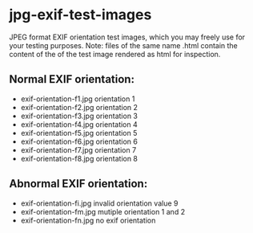 # jpg-exif-test-images

JPEG format EXIF orientation test images, which you may freely use for your testing purposes. Note: files of the same name .html contain the content of
the of the test image rendered as html for inspection.

## Normal EXIF orientation:

* exif-orientation-f1.jpg orientation 1
* exif-orientation-f2.jpg orientation 2
* exif-orientation-f3.jpg orientation 3
* exif-orientation-f4.jpg orientation 4
* exif-orientation-f5.jpg orientation 5
* exif-orientation-f6.jpg orientation 6
* exif-orientation-f7.jpg orientation 7
* exif-orientation-f8.jpg orientation 8

## Abnormal EXIF orientation:

* exif-orientation-fi.jpg invalid orientation value 9
* exif-orientation-fm.jpg mutiple orientation 1 and 2
* exif-orientation-fn.jpg no exif orientation
